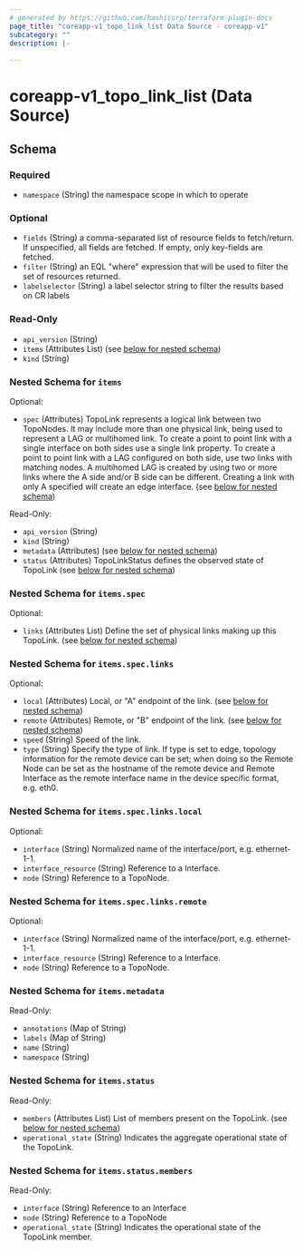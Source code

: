 ```yaml
---
# generated by https://github.com/hashicorp/terraform-plugin-docs
page_title: "coreapp-v1_topo_link_list Data Source - coreapp-v1"
subcategory: ""
description: |-
  
---
```


# coreapp-v1_topo_link_list (Data Source)





<!-- schema generated by tfplugindocs -->
## Schema

### Required

- `namespace` (String) the namespace scope in which to operate

### Optional

- `fields` (String) a comma-separated list of resource fields to fetch/return.  If unspecified, all fields are fetched.  If empty, only key-fields are fetched.
- `filter` (String) an EQL "where" expression that will be used to filter the set of resources returned.
- `labelselector` (String) a label selector string to filter the results based on CR labels

### Read-Only

- `api_version` (String)
- `items` (Attributes List) (see [below for nested schema](#nestedatt--items))
- `kind` (String)

<a id="nestedatt--items"></a>
### Nested Schema for `items`

Optional:

- `spec` (Attributes) TopoLink represents a logical link between two TopoNodes. It may include more than one physical link, being used to represent a LAG or multihomed link.
To create a point to point link with a single interface on both sides use a single link property.
To create a point to point link with a LAG configured on both side, use two links with matching nodes.
A multihomed LAG is created by using two or more links where the A side and/or B side can be different.
Creating a link with only A specified will create an edge interface. (see [below for nested schema](#nestedatt--items--spec))

Read-Only:

- `api_version` (String)
- `kind` (String)
- `metadata` (Attributes) (see [below for nested schema](#nestedatt--items--metadata))
- `status` (Attributes) TopoLinkStatus defines the observed state of TopoLink (see [below for nested schema](#nestedatt--items--status))

<a id="nestedatt--items--spec"></a>
### Nested Schema for `items.spec`

Optional:

- `links` (Attributes List) Define the set of physical links making up this TopoLink. (see [below for nested schema](#nestedatt--items--spec--links))

<a id="nestedatt--items--spec--links"></a>
### Nested Schema for `items.spec.links`

Optional:

- `local` (Attributes) Local, or "A" endpoint of the link. (see [below for nested schema](#nestedatt--items--spec--links--local))
- `remote` (Attributes) Remote, or "B" endpoint of the link. (see [below for nested schema](#nestedatt--items--spec--links--remote))
- `speed` (String) Speed of the link.
- `type` (String) Specify the type of link.
If type is set to edge, topology information for the remote device can be set; when doing so the Remote Node can be set as the hostname of the remote device and Remote Interface as the remote interface name in the device specific format, e.g. eth0.

<a id="nestedatt--items--spec--links--local"></a>
### Nested Schema for `items.spec.links.local`

Optional:

- `interface` (String) Normalized name of the interface/port, e.g. ethernet-1-1.
- `interface_resource` (String) Reference to a Interface.
- `node` (String) Reference to a TopoNode.


<a id="nestedatt--items--spec--links--remote"></a>
### Nested Schema for `items.spec.links.remote`

Optional:

- `interface` (String) Normalized name of the interface/port, e.g. ethernet-1-1.
- `interface_resource` (String) Reference to a Interface.
- `node` (String) Reference to a TopoNode.




<a id="nestedatt--items--metadata"></a>
### Nested Schema for `items.metadata`

Read-Only:

- `annotations` (Map of String)
- `labels` (Map of String)
- `name` (String)
- `namespace` (String)


<a id="nestedatt--items--status"></a>
### Nested Schema for `items.status`

Read-Only:

- `members` (Attributes List) List of members present on the TopoLink. (see [below for nested schema](#nestedatt--items--status--members))
- `operational_state` (String) Indicates the aggregate operational state of the TopoLink.

<a id="nestedatt--items--status--members"></a>
### Nested Schema for `items.status.members`

Read-Only:

- `interface` (String) Reference to an Interface
- `node` (String) Reference to a TopoNode
- `operational_state` (String) Indicates the operational state of the TopoLink member.
